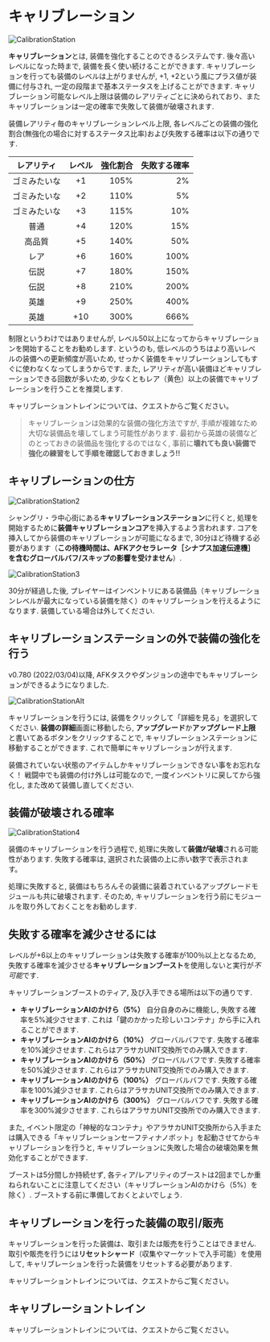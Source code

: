 # キャリブレーション
![CalibrationStation](/resources/mobile-tutorial/CalibrationStation.png)

**キャリブレーション**とは, 装備を強化することのできるシステムです. 後々高いレベルになった時まで, 装備を長く使い続けることができます. キャリブレーションを行っても装備のレベルは上がりませんが, +1, +2という風にプラス値が装備に付与され, 一定の段階まで基本ステータスを上げることができます. キャリブレーション可能なレベル上限は装備のレアリティごとに決められており、またキャリブレーションは一定の確率で失敗して装備が破壊されます.

装備レアリティ毎のキャリブレーションレベル上限, 各レベルごとの装備の強化割合(無強化の場合に対するステータス比率)および失敗する確率は以下の通りです.

| レアリティ | レベル | 強化割合 | 失敗する確率 |
|:--:|:--:|--:|--:|
| ゴミみたいな | +1 | 105% | 2% |
| ゴミみたいな | +2 | 110% | 5% |
| ゴミみたいな | +3 | 115% |10% |
| 普通 | +4 | 120% | 15% |
| 高品質 | +5 | 140% | 50% |
| レア | +6 | 160% | 100% |
| 伝説 | +7 | 180% | 150% |
| 伝説 | +8 | 210% | 200% |
| 英雄 | +9 | 250% | 400% |
| 英雄 | +10 | 300% | 666% |

制限というわけではありませんが, レベル50以上になってからキャリブレーションを開始することをお勧めします. というのも, 低レベルのうちはより高いレベルの装備への更新頻度が高いため, せっかく装備をキャリブレーションしてもすぐに使わなくなってしまうからです. また, レアリティが高い装備ほどキャリブレーションできる回数が多いため, 少なくともレア（黄色）以上の装備でキャリブレーションを行うことを推奨します.

キャリブレーショントレインについては、クエストからご覧ください。

> キャリブレーションは効果的な装備の強化方法ですが, 手順が複雑なため大切な装備品を壊してしまう可能性があります.
> 最初から英雄の装備などのとっておきの装備品を強化するのではなく, 事前に**壊れても良い装備で強化の練習をして手順を確認しておきましょう!!**

## キャリブレーションの仕方
![CalibrationStation2](/resources/mobile-tutorial/CalibrationStation2.png)

シャングリ・ラ中心街にある**キャリブレーションステーション**に行くと, 処理を開始するために**装備キャリブレーションコア**を挿入するよう言われます. コアを挿入してから装備のキャリブレーションが可能になるまで, 30分ほど待機する必要があります（**この待機時間は、AFKアクセラレータ［シナプス加速伝達機］を含むグローバルバフ/スキップの影響を受けません**）.

![CalibrationStation3](/resources/mobile-tutorial/CalibrationStation3.png)

30分が経過した後, プレイヤーはインベントリにある装備品（キャリブレーションレベルが最大になっている装備を除く）のキャリブレーションを行えるようになります. 装備している場合は外してください.

## キャリブレーションステーションの外で装備の強化を行う

v0.780 (2022/03/04)以降, AFKタスクやダンジョンの途中でもキャリブレーションができるようになりました. 

![CalibrationStationAlt](/resources/mobile-tutorial/CalibrationStationAlt.png)

キャリブレーションを行うには, 装備をクリックして「詳細を見る」を選択してください. **装備の詳細**画面に移動したら, **アップグレード**か**アップグレード上限**と書いてあるボタンをクリックすることで, キャリブレーションステーションに移動することができます. これで簡単にキャリブレーションが行えます.

装備されていない状態のアイテムしかキャリブレーションできない事をお忘れなく！ 戦闘中でも装備の付け外しは可能なので, 一度インベントリに戻してから強化し, また改めて装備し直してください.

## 装備が破壊される確率

![CalibrationStation4](/resources/mobile-tutorial/CalibrationStation4.png)

装備のキャリブレーションを行う過程で, 処理に失敗して**装備が破壊**される可能性があります. 失敗する確率は, 選択された装備の上に赤い数字で表示されます。

処理に失敗すると, 装備はもちろんその装備に装着されているアップグレードモジュールも共に破壊されます. そのため, キャリブレーションを行う前にモジュールを取り外しておくことをお勧めします.

## 失敗する確率を減少させるには
レベルが+6以上のキャリブレーションは失敗する確率が100％以上となるため, 失敗する確率を減少させる**キャリブレーションブースト**を使用しないと実行が*不可能*です. 

キャリブレーションブーストのティア, 及び入手できる場所は以下の通りです.
- **キャリブレーションAIのかけら（5%）** 自分自身のみに機能し, 失敗する確率を5%減少させます. これは「鍵のかかった珍しいコンテナ」から手に入れることができます.
- **キャリブレーションAIのかけら（10%）** グローバルバフです. 失敗する確率を10%減少させます. これらはアラサカUNIT交換所でのみ購入できます.
- **キャリブレーションAIのかけら（50%）** グローバルバフです. 失敗する確率を50%減少させます. これらはアラサカUNIT交換所でのみ購入できます.
- **キャリブレーションAIのかけら（100%）** グローバルバフです. 失敗する確率を100%減少させます. これらはアラサカUNIT交換所でのみ購入できます.
- **キャリブレーションAIのかけら（300%）** グローバルバフです. 失敗する確率を300%減少させます. これらはアラサカUNIT交換所でのみ購入できます.

また, イベント限定の「神秘的なコンテナ」やアラサカUNIT交換所から入手または購入できる「キャリブレーションセーフティナノボット」を起動させてからキャリブレーションを行うと, キャリブレーションに失敗した場合の破壊効果を無効化することができます.

ブーストは5分間しか持続せず, 各ティア/レアリティのブーストは2回までしか重ねられないことに注意してください（キャリブレーションAIのかけら（5%）を除く）. ブーストする前に準備しておくとよいでしょう.

## キャリブレーションを行った装備の取引/販売
キャリブレーションを行った装備は、取引または販売を行うことはできません. 取引や販売を行うには**リセットシャード**（収集やマーケットで入手可能）を使用して, キャリブレーションを行った装備をリセットする必要があります.

キャリブレーショントレインについては、クエストからご覧ください。

## キャリブレーショントレイン
キャリブレーショントレインについては、クエストからご覧ください。

